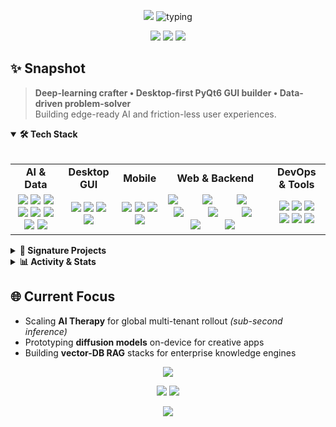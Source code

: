 <!-- ============================ HERO ============================ -->
<p align="center">
  <img src="https://capsule-render.vercel.app/api?type=waving&height=180&color=0:000000,50:0f49ff,100:56ccf2&section=header"/>
  <img src="https://readme-typing-svg.herokuapp.com/?font=Fira+Code&weight=700&size=38&pause=1000&color=56CCF2&center=true&vCenter=true&width=1000&height=75&lines=Bar%C4%B1%C5%9F+G%C3%Bcd%C3%BCl;AI+%E2%80%A2+Mobile+%E2%80%A2+Data+Science+Engineer;Turning+bold+ideas+into+production" alt="typing">
</p>

<!-- ====================== SOCIAL LINKS ====================== -->
<p align="center">
  <a href="https://www.linkedin.com/in/mehmetbarisgudul"><img src="https://img.shields.io/badge/LinkedIn-0A66C2?style=for-the-badge&logo=linkedin&logoColor=white&labelColor=000"/></a>
  <a href="mailto:mehmetbarisgudul@gmail.com"><img src="https://img.shields.io/badge/Gmail-EA4335?style=for-the-badge&logo=gmail&logoColor=white&labelColor=000"/></a>
  <a href="https://github.com/barisgudul"><img src="https://img.shields.io/badge/GitHub-FFFFFF?style=for-the-badge&logo=github&logoColor=000&labelColor=000"/></a>
</p>

<!-- ====================== QUICK PITCH ====================== -->
## ✨ Snapshot
> **Deep-learning crafter • Desktop-first PyQt6 GUI builder • Data-driven problem-solver**  
> Building edge-ready AI and friction-less user experiences.

<!-- ====================== TOOLBOX ====================== -->
<details open>
<summary><b>🛠️  Tech Stack</b></summary>
<br/>
<p align="center">
  <table>
    <tr>
      <td align="center"><b>AI & Data</b></td>
      <td align="center"><b>Desktop GUI</b></td>
      <td align="center"><b>Mobile</b></td>
      <td align="center"><b>Web & Backend</b></td>
      <td align="center"><b>DevOps & Tools</b></td>
    </tr>
    <tr>
      <td align="center">
        <img src="https://img.shields.io/badge/PyTorch-ee4c2c?style=for-the-badge&logo=pytorch&logoColor=white"/>
        <img src="https://img.shields.io/badge/TensorFlow-ff6f00?style=for-the-badge&logo=tensorflow&logoColor=white"/>
        <img src="https://img.shields.io/badge/Scikit--learn-f7931e?style=for-the-badge&logo=scikitlearn&logoColor=white"/>
        <img src="https://img.shields.io/badge/NumPy-013243?style=for-the-badge&logo=numpy&logoColor=white"/>
        <img src="https://img.shields.io/badge/SciPy-8CAAE6?style=for-the-badge&logo=scipy&logoColor=white"/>
        <img src="https://img.shields.io/badge/Pandas-150458?style=for-the-badge&logo=pandas&logoColor=white"/>
        <img src="https://img.shields.io/badge/Matplotlib-ffffff?style=for-the-badge&logo=matplotlib&logoColor=000"/>
        <img src="https://img.shields.io/badge/Pingouin-302683?style=for-the-badge&logo=python&logoColor=white"/>
      </td>
      <td align="center">
        <img src="https://img.shields.io/badge/PyQt6-41cd52?style=for-the-badge&logo=qt&logoColor=white&labelColor=000"/>
        <img src="https://img.shields.io/badge/Qt%20Designer-41cd52?style=for-the-badge&logo=qt&logoColor=white&labelColor=000"/>
        <img src="https://img.shields.io/badge/PyInstaller-000000?style=for-the-badge&logo=python&logoColor=white"/>
        <img src="https://img.shields.io/badge/Windows%20%7C%20macOS%20%7C%20Linux-333?style=for-the-badge&logo=windows&logoColor=white"/>
      </td>
      <td align="center">
        <!-- TS & JS hem mobil hem web -->
        <img src="https://img.shields.io/badge/TypeScript-3178c6?style=for-the-badge&logo=typescript&logoColor=white"/>
        <img src="https://img.shields.io/badge/JavaScript-F7DF1E?style=for-the-badge&logo=javascript&logoColor=000"/>
        <img src="https://img.shields.io/badge/React%20Native-61dafb?style=for-the-badge&logo=react&logoColor=000"/>
        <img src="https://img.shields.io/badge/Expo-000020?style=for-the-badge&logo=expo&logoColor=white"/>
      </td>
      <td align="center">
        <img src="https://img.shields.io/badge/Next.js-000000?style=for-the-badge&logo=next.js&logoColor=white"/>
        <img src="https://img.shields.io/badge/FastAPI-009688?style=for-the-badge&logo=fastapi&logoColor=white"/>
        <img src="https://img.shields.io/badge/React-61dafb?style=for-the-badge&logo=react&logoColor=000"/>
        <img src="https://img.shields.io/badge/JavaScript-F7DF1E?style=for-the-badge&logo=javascript&logoColor=000"/>
        <img src="https://img.shields.io/badge/TypeScript-3178c6?style=for-the-badge&logo=typescript&logoColor=white"/>
        <img src="https://img.shields.io/badge/HTML5-E34F26?style=for-the-badge&logo=html5&logoColor=white"/>
        <img src="https://img.shields.io/badge/CSS3-1572B6?style=for-the-badge&logo=css3&logoColor=white"/>
        <img src="https://img.shields.io/badge/PHP-777BB4?style=for-the-badge&logo=php&logoColor=white"/>
      </td>
      <td align="center">
      <img src="https://img.shields.io/badge/GCP-4285f4?style=for-the-badge&logo=google-cloud&logoColor=white"/>
      <img src="https://img.shields.io/badge/Git-f05032?style=for-the-badge&logo=git&logoColor=white"/>
      <img src="https://img.shields.io/badge/GitHub_Actions-2088FF?style=for-the-badge&logo=github-actions&logoColor=white"/>
      <img src="https://img.shields.io/badge/Docker-2496ED?style=for-the-badge&logo=docker&logoColor=white"/>
      <img src="https://img.shields.io/badge/Supabase-3ECF8E?style=for-the-badge&logo=supabase&logoColor=white"/>
      <img src="https://img.shields.io/badge/Postman-FF6C37?style=for-the-badge&logo=postman&logoColor=white"/>
      </td>
    </tr>
  </table>
</p>
</details>

<!-- ====================== PROJECTS ====================== -->
<details>
<summary><b>🚀  Signature Projects</b></summary>
<br/>
<p align="center">
  <a href="https://github.com/barisgudul/Jeweler-ERP-system-GUI">
    <img src="https://github-readme-stats.vercel.app/api/pin/?username=barisgudul&repo=Jeweler-ERP-system-GUI&theme=tokyonight&hide_border=true"/>
  </a>
  <a href="https://github.com/barisgudul/ANN-RealEstate-Regression">
    <img src="https://github-readme-stats.vercel.app/api/pin/?username=barisgudul&repo=ANN-RealEstate-Regression&theme=tokyonight&hide_border=true"/>
  </a>
  <a href="https://github.com/barisgudul/therapy.">
    <img src="https://github-readme-stats.vercel.app/api/pin/?username=barisgudul&repo=therapy.&theme=tokyonight&hide_border=true"/>
  </a>
</p>
</details>

<!-- ====================== GITHUB ANALYTICS ====================== -->
<details>
<summary><b>📊  Activity & Stats</b></summary>
<br/>
<p align="center">
  <img src="https://github-readme-stats.vercel.app/api?username=barisgudul&show_icons=true&theme=tokyonight&hide_border=true&count_private=true&locale=en" height="170"/>
  <img src="https://streak-stats.demolab.com/?user=barisgudul&theme=tokyonight&hide_border=true" height="170"/>
</p>
<!-- Kaldırılan Not kısmı
<p align="center">
  <em><b>Not:</b> Streak sayacı, GitHub'daki <b>herkese açık (public)</b> katkılarınıza dayanır. Eğer sayaç görünmüyorsa veya sıfır ise, lütfen son zamanlarda herkese açık bir katkınız olup olmadığını kontrol edin veya farklı bir streak sayacı servisini deneyin.</em>
</p>
-->
</details>

<!-- ====================== NOW / NEXT ====================== -->
## 🌐 Current Focus
- Scaling **AI Therapy** for global multi-tenant rollout *(sub-second inference)*  
- Prototyping **diffusion models** on-device for creative apps  
- Building **vector-DB RAG** stacks for enterprise knowledge engines  

<!-- ====================== CONNECT ====================== -->
<p align="center">
  <img src="https://readme-typing-svg.herokuapp.com/?font=Fira+Code&weight=500&size=24&pause=1000&color=56CCF2&center=true&vCenter=true&width=800&height=50&lines=Got+a+vision%3F+Let's+code+it+together!" />
</p>

<p align="center">
  <a href="https://www.linkedin.com/in/mehmetbarisgudul"><img src="https://img.shields.io/badge/Chat-LinkedIn-0A66C2?style=for-the-badge&logo=linkedin&logoColor=white&labelColor=000"/></a>
  <a href="mailto:mehmetbarisgudul@gmail.com"><img src="https://img.shields.io/badge/Email-Me-56CCF2?style=for-the-badge&logo=gmail&logoColor=white&labelColor=000"/></a>
</p>

<!-- ============================ FOOTER ============================ -->
<p align="center">
  <img src="https://capsule-render.vercel.app/api?type=waving&color=56ccf2&height=160&section=footer"/>
</p>
